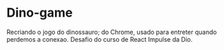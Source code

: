 # Dino-game
Recriando o jogo do dinossauro; do Chrome, usado para entreter quando perdemos a conexao. Desafio do curso de React Impulse da Dio. 
